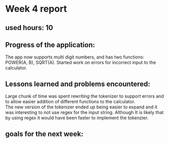 # Week 4 report
## used hours: 10

## Progress of the application:
The app now supports multi digit numbers, and has two functions: POWER(A, B), SQRT(A). 
Started work on errors for incorrect input to the calculator. 


## Lessons learned and problems encountered:  
Large chunk of time was spent rewriting the tokenizer to support errors and to allow easier addition of different functions to the calculator.  
The new version of the tokenizer ended up being easier to expand and it was interesting to not use regex for the input string. 
Although It is likely that by using regex it would have been faster to implement the tokenzier. 


## goals for the next week:
